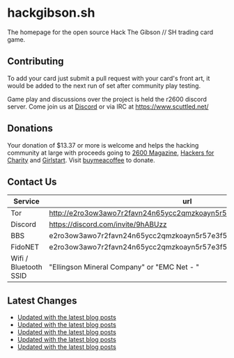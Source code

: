 # hackgibson.sh
The homepage for the open source Hack The Gibson // SH trading card game.


## Contributing

To add your card just submit a pull request with your card's front art, it would be added to the next run of set after community play testing.

Game play and discussions over the project is held the r2600 discord server. Come join us at [Discord](https://discord.com/invite/9hABUzz) or via IRC at https://www.scuttled.net/


## Donations

Your donation of $13.37 or more is welcome and helps the hacking community at large with proceeds going to [2600 Magazine](https://2600.com/), [Hackers for Charity](https://hackersforcharity.org) and [Girlstart](https://girlstart.org).  Visit [buymeacoffee](https://www.buymeacoffee.com/hackgibson.sh) to donate.


## Contact Us

Service | url
-|-
Tor | http://e2ro3ow3awo7r2favn24n65ycc2qmzkoayn5r57e3f56nvjwdcgg32ad.onion
Discord | https://discord.com/invite/9hABUzz
BBS | e2ro3ow3awo7r2favn24n65ycc2qmzkoayn5r57e3f56nvjwdcgg32ad.onion:23
FidoNET | e2ro3ow3awo7r2favn24n65ycc2qmzkoayn5r57e3f56nvjwdcgg32ad.onion:24554
Wifi / Bluetooth SSID | "Ellingson Mineral Company" or "EMC Net - <fidonet address>"

## Latest Changes
<!-- BLOG-POST-LIST:START -->
- [Updated with the latest blog posts](https://github.com/DFW2600/hackgibson.sh/commit/7d52a797f76796567cb85c26ab3f7594d57390fe)
- [Updated with the latest blog posts](https://github.com/DFW2600/hackgibson.sh/commit/53381a9ef3e4e9289de06d3f892132cebdb01dde)
- [Updated with the latest blog posts](https://github.com/DFW2600/hackgibson.sh/commit/beba380c8dcfa8697bd4a9b3557a5618bed6dc1c)
- [Updated with the latest blog posts](https://github.com/DFW2600/hackgibson.sh/commit/19604f3ee185d58233cce65266ae4617a2d6b6da)
- [Updated with the latest blog posts](https://github.com/DFW2600/hackgibson.sh/commit/0446aa42a9a0d9523b5f1e7f28e403112475d65e)
<!-- BLOG-POST-LIST:END -->
